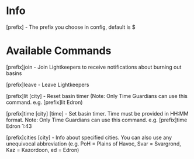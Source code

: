 # Info
[prefix] - The prefix you choose in config, default is $

# Available Commands
[prefix]join - Join Lightkeepers to receive notifications about burning out basins

[prefix]leave - Leave Lightkeepers

[prefix]lit [city] - Reset basin timer (Note: Only Time Guardians can use this command. e.g. [prefix]lit Edron)

[prefix]time [city] [time] - Set basin timer. Time must be provided in HH:MM format. Note: Only Time Guardians can use this command. e.g. [prefix]time Edron 1:43

[prefix]cities [city] - Info about specified cities. You can also use any unequivocal abbreviation (e.g. PoH = Plains of Havoc, Svar = Svargrond, Kaz = Kazordoon, ed = Edron)
